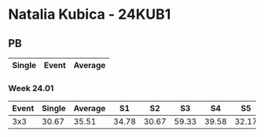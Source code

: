 # Natalia Kubica - 24KUB1

## PB
|Single|Event|Average|
|----|----|----|
### Week 24.01
|Event|Single|Average|S1|S2|S3|S4|S5|
|-----|-------|------|--|--|--|--|--|
|3x3|30.67|35.51|34.78|30.67|59.33|39.58|32.17|
